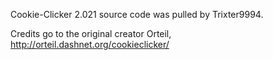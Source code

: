 Cookie-Clicker 2.021 source code was pulled by Trixter9994.

Credits go to the original creator Orteil, http://orteil.dashnet.org/cookieclicker/
